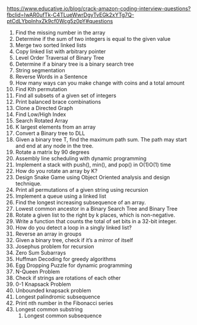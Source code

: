 https://www.educative.io/blog/crack-amazon-coding-interview-questions?fbclid=IwAR0ufTk-C4TLueWwrDgyTvEGk2xYTg7Q-ptCdLYbpInhxZk9cf0Wcg5z0pY#questions

1. Find the missing number in the array
2. Determine if the sum of two integers is equal to the given value
3. Merge two sorted linked lists
4. Copy linked list with arbitrary pointer
5. Level Order Traversal of Binary Tree
6. Determine if a binary tree is a binary search tree
7. String segmentation
8. Reverse Words in a Sentence
9. How many ways can you make change with coins and a total amount
10. Find Kth permutation
11. Find all subsets of a given set of integers
12. Print balanced brace combinations
13. Clone a Directed Graph
14. Find Low/High Index
15. Search Rotated Array
16. K largest elements from an array
17. Convert a Binary tree to DLL
18. Given a binary tree T, find the maximum path sum. The path may start and end at any node in the tree.
19. Rotate a matrix by 90 degrees
20. Assembly line scheduling with dynamic programming
21. Implement a stack with push(), min(), and pop() in O(1)O(1) time
22. How do you rotate an array by K?
23. Design Snake Game using Object Oriented analysis and design technique.
24. Print all permutations of a given string using recursion
25. Implement a queue using a linked list
26. Find the longest increasing subsequence of an array.
27. Lowest common ancestor in a Binary Search Tree and Binary Tree
28. Rotate a given list to the right by k places, which is non-negative.
29. Write a function that counts the total of set bits in a 32-bit integer.
30. How do you detect a loop in a singly linked list?
31. Reverse an array in groups
32. Given a binary tree, check if it’s a mirror of itself
33. Josephus problem for recursion
34. Zero Sum Subarrays
35. Huffman Decoding for greedy algorithms
36. Egg Dropping Puzzle for dynamic programming
37. N-Queen Problem
38. Check if strings are rotations of each other
39. 0-1 Knapsack Problem
40. Unbounded knapsack problem
41. Longest palindromic subsequence
42. Print nth number in the Fibonacci series
43. Longest common substring
    1.  Longest common subsequence